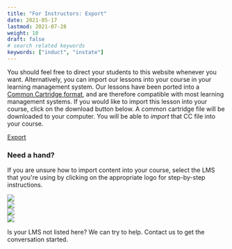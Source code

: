```yaml
---
title: "For Instructors: Export"
date: 2021-05-17
lastmod: 2021-07-28
weight: 10
draft: false
# search related keywords
keywords: ["induct", "instate"]
---
```


You should feel free to direct your students to this website whenever you want. Alternatively, you can import our lessons into your course in your learning management system.
Our lessons have been ported into a [Common Cartridge format](https://www.imsglobal.org/activity/common-cartridge), and are therefore compatible with most learning management systems. If you would like to import this lesson into your course, click on the download button below. A common cartridge file will be downloaded to your computer. You will be able to *import* that CC file into your course. 

<a href="../../exports/sakai-export-search-strategies.imscc" type="button" class="btn btn-primary">Export</a>

### Need a hand?

If you are unsure how to import content into your course, select the LMS that you're using by clicking on the appropriate logo for step-by-step instructions.

<div class="row">
	<div class="col-md-3"><a href="https://brocku-my.sharepoint.com/:w:/g/personal/cmurgu_brocku_ca/EcylFGEYJxxKhs9B95o2dY8Bn19Ga2h5p48QCC7cZkBf9A?e=ZnMsMO"><img src="https://www.imsglobal.org/sites/default/files/memberlogos/Sakai-bigger.png"></a></div>
	<div class="col-md-3"><a href="https://brocku-my.sharepoint.com/:w:/g/personal/cmurgu_brocku_ca/EZItkqI1cThCoYDOH2ifCXYBe0ag1H5-C1Sone4eR3Fj1A?e=i0kqrz"><img src="https://www.cjr1.org/cms/lib/MO01909814/Centricity/Domain/513/Canvas%20logo%20for%20website.png"></a></div>
	<div class="col-md-3"><a href="https://brocku-my.sharepoint.com/:w:/g/personal/cmurgu_brocku_ca/EV6pholAobVLi61JL3thBZsBIrjaD-v_sRks54KhHQG2-g?e=wmFzVj"><img src="https://dfjnl57l0uncv.cloudfront.net/cms-sandbox/wp-content/uploads/2018/12/18051819/Brightspace_featured.jpg"></a></div>
	<div class="col-md-3"><a href="https://brocku-my.sharepoint.com/:w:/g/personal/cmurgu_brocku_ca/EZssKiQvKWhJvuLFB22VrDMBj5w7CACShAdPIlzeu9n2Gw?e=6Ox9Td"><img src="https://www.fst.edu/wp-content/uploads/2016/10/Blackboard-logo.jpg"></a></div>
</div>

Is your LMS not listed here? We can try to help. Contact us to get the conversation started.
